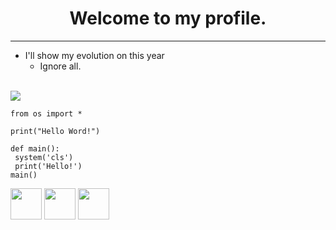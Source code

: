 <h1 align="center">Welcome to my profile.</h1>
<hr>

  * I'll show my evolution on this year
    * Ignore all.

<br>
<img align="center" src="https://media4.giphy.com/media/26tn33aiTi1jkl6H6/200.gif">

``` python3
from os import *

print("Hello Word!")

def main():
 system('cls')
 print('Hello!')
main()
```

<div style="display: inline-block;">
 <img src="https://cdn.jsdelivr.net/gh/devicons/devicon/icons/java/java-original.svg" width="50px" height="50px"/>
 <img src="https://cdn.jsdelivr.net/gh/devicons/devicon/icons/python/python-original.svg" width="50px" height="50px"/>
 <img src="https://cdn.jsdelivr.net/gh/devicons/devicon/icons/lua/lua-original.svg" width="50px" height="50px"/>
</div>
